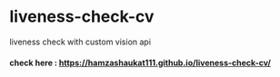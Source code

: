 # liveness-check-cv
liveness check with custom vision api

#### check here : https://hamzashaukat111.github.io/liveness-check-cv/
